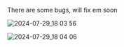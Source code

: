 There are some bugs, will fix em soon


![2024-07-29_18 03 56](https://github.com/user-attachments/assets/8f8d744c-a404-4deb-81aa-27a945f79c2a)





![2024-07-29_18 04 06](https://github.com/user-attachments/assets/e91fad8f-20c9-4833-89e4-076ed6b9156a)

